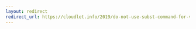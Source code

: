 ```yaml
---
layout: redirect
redirect_url: https://cloudlet.info/2019/do-not-use-subst-command-for-virtual-partition
---
```

